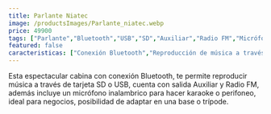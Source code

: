 ```yaml
---
title: Parlante Niatec
image: /productsImages/Parlante_niatec.webp
price: 49900
tags: ["Parlante","Bluetooth","USB","SD","Auxiliar","Radio FM","Micrófono inalámbrico","Bluetooth"]
featured: false
caracteristicas: ["Conexión Bluetooth","Reproducción de música a través de tarjeta SD o USB","Salida Auxiliar","Radio FM","Incluye micrófono inalámbrico","Ideal para karaoke o perifoneo","Posibilidad de adaptar en una base o trípode","Potencia: 30W RMS"]
---
```


Esta espectacular cabina con conexión Bluetooth,
te permite reproducir música a través de tarjeta SD o USB, cuenta con salida Auxiliar y Radio FM, además incluye un micrófono inalambrico para hacer karaoke o perifoneo, ideal para negocios, posibilidad de adaptar en una base o trípode.